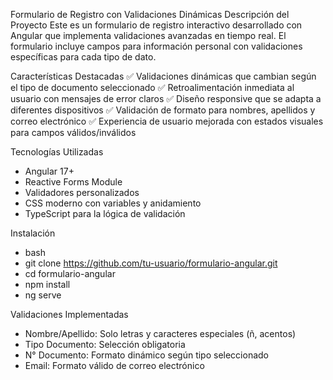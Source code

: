Formulario de Registro con Validaciones Dinámicas
Descripción del Proyecto
Este es un formulario de registro interactivo desarrollado con Angular que implementa validaciones avanzadas en tiempo real. El formulario incluye campos para información personal con validaciones específicas para cada tipo de dato.

Características Destacadas
✅ Validaciones dinámicas que cambian según el tipo de documento seleccionado
✅ Retroalimentación inmediata al usuario con mensajes de error claros
✅ Diseño responsive que se adapta a diferentes dispositivos
✅ Validación de formato para nombres, apellidos y correo electrónico
✅ Experiencia de usuario mejorada con estados visuales para campos válidos/inválidos

Tecnologías Utilizadas
- Angular 17+
- Reactive Forms Module
- Validadores personalizados
- CSS moderno con variables y anidamiento
- TypeScript para la lógica de validación

Instalación
- bash
- git clone https://github.com/tu-usuario/formulario-angular.git
- cd formulario-angular
- npm install
- ng serve

Validaciones Implementadas
- Nombre/Apellido:	Solo letras y caracteres especiales (ñ, acentos)
- Tipo Documento:	Selección obligatoria
- N° Documento:	Formato dinámico según tipo seleccionado
- Email:	Formato válido de correo electrónico
